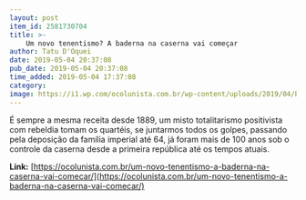 ```yaml
---
layout: post
item_id: 2581730704
title: >-
    Um novo tenentismo? A baderna na caserna vai começar
author: Tatu D'Oquei
date: 2019-05-04 20:37:08
pub_date: 2019-05-04 20:37:08
time_added: 2019-05-04 17:37:08
category: 
image: https://i1.wp.com/ocolunista.com.br/wp-content/uploads/2019/04/bolsonaro-militares.jpg
---
```


É sempre a mesma receita desde 1889, um misto totalitarismo positivista com rebeldia tomam os quartéis, se juntarmos todos os golpes, passando pela deposição da família imperial até 64, já foram mais de 100 anos sob o controle da caserna desde a primeira república até os tempos atuais.

**Link:** [https://ocolunista.com.br/um-novo-tenentismo-a-baderna-na-caserna-vai-comecar/](https://ocolunista.com.br/um-novo-tenentismo-a-baderna-na-caserna-vai-comecar/)

